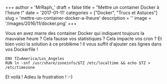 +++
author = 'MrRaph_'
draft = false
title = "Mettre un container Docker à l'heure !"
date = '2017-01-11'
categories = ["Docker", "Trucs et Astuces"]
slug = 'mettre-un-container-docker-a-lheure'
description = ''
image = '/images/2016/11/docker.png'
+++

Vous en avez marre des container Docker qui indiquent toujours la mauvaise heure ? Cela fausse vos statistiques ? Cela impacte vos cron ? Et bien voici la solution à ce problème ! Il vous suffit d'ajouter ces lignes dans vos Dockerfile !

    ENV TZ=America/Los_Angeles
    RUN ln -snf /usr/share/zoneinfo/$TZ /etc/localtime && echo $TZ > /etc/timezone

Et voilà ! Adieu la frustration ! :-)